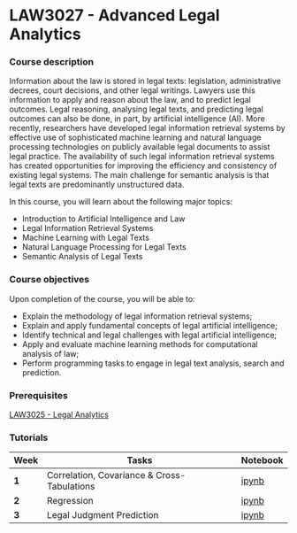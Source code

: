 # LAW3027 - Advanced Legal Analytics

### Course description

Information about the law is stored in legal texts: legislation, administrative decrees, court decisions, and other legal writings. Lawyers use this information to apply and reason about the law, and to predict legal outcomes. Legal reasoning, analysing legal texts, and predicting legal outcomes can also be done, in part, by artificial intelligence (AI). More recently, researchers have developed legal information retrieval systems by effective use of sophisticated machine learning and natural language processing technologies on publicly available legal documents to assist legal practice. The availability of such legal information retrieval systems has created opportunities for improving the efficiency and consistency of existing legal systems. The main challenge for semantic analysis is that legal texts are predominantly unstructured data. 

In this course, you will learn about the following major topics:

* Introduction to Artificial Intelligence and Law
* Legal Information Retrieval Systems
* Machine Learning with Legal Texts
* Natural Language Processing for Legal Texts
* Semantic Analysis of Legal Texts

### Course objectives

Upon completion of the course, you will be able to:

* Explain the methodology of legal information retrieval systems;
* Explain and apply fundamental concepts of legal artificial intelligence;
* Identify technical and legal challenges with legal artificial intelligence;
* Apply and evaluate machine learning methods for computational analysis of law;
* Perform programming tasks to engage in legal text analysis, search and prediction.

### Prerequisites

[LAW3025 - Legal Analytics](https://github.com/maastrichtlawtech/law3025-legal-analytics)

### Tutorials

| Week   | Tasks                              | Notebook                           |
|--------|------------------------------------|------------------------------------|
| **1**  | Correlation, Covariance & Cross-Tabulations  | [ipynb](notebooks/tutorial1.ipynb) |
| **2**  | Regression  | [ipynb](notebooks/tutorial2.ipynb) |
| **3**  | Legal Judgment Prediction | [ipynb](notebooks/tutorial3.ipynb) |
